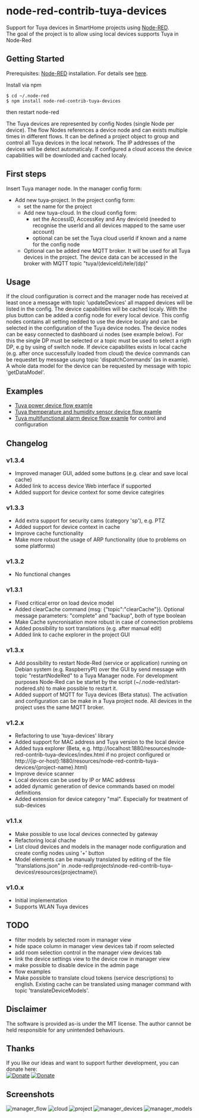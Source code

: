 # node-red-contrib-tuya-devices
Support for Tuya devices in SmartHome projects using [Node-RED](https://nodered.org/).  
The goal of the project is to allow using local devices supports Tuya in Node-Red

## Getting Started

Prerequisites: [Node-RED](https://nodered.org) installation. For details see [here](https://nodered.org/docs/getting-started/installation).

Install via npm

```shell
$ cd ~/.node-red
$ npm install node-red-contrib-tuya-devices
```
then restart node-red

The Tuya devices are represented by config Nodes (single Node per device). The flow Nodes references a device node and can exists multiple times in different flows. It can be defined a project object to group and control all Tuya devices in the local network. The IP addresses of the devices will be detect automaticaly. If configured a cloud access the device capabilities will be downloded and cached localy.

## First steps
Insert Tuya manager node. 
In the manager config form:  
- Add new tuya-project. 
  In the project config form:  
  - set the name for the project
  - Add new tuya-cloud. 
    In the cloud config form:  
    - set the AccessID, AccessKey and Any deviceId (needed to recognise the userId and all devices mapped to the same user account)
    - optional can be set the Tuya cloud userId if known and a name for the config node
  - Optional can be added new MQTT broker. It will be used for all Tuya devices in the project. The device data can be accessed in the broker with MQTT topic "tuya/(deviceId)/tele/(dp)"

## Usage
If the cloud configuration is correct and the manager node has received at least once a message with topic 'updateDevices' all mapped devices will be listed in the config. The device capabilities will be cached localy. With the plus button can be added a config node for every local device. This config nodes contains all setting nedded to use the device localy and can be selected in the configuration of the Tuya device nodes. 
The device nodes can be easy connected to dashboard ui nodes (see example below). For this the single DP must be selected or a topic must be used to select a rigth DP, e.g by using of switch node. If device capabilites exists in local cache (e.g. after once successfully loaded from cloud) the device commands can be requestet by message usung topic 'dispatchCommands' (as in examle). A whole data model for the device can be requested by message with topic 'getDataModel'. 

## Examples
- [Tuya power device flow examle](./img/power_dev.json)
- [Tuya themperature and humidity sensor device flow examle](./img/th_sensor.json)
- [Tuya multifunctional alarm device flow examle](./img/alarm.json) for control and configuration

## Changelog

### v1.3.4
- Improved manager GUI, added some buttons (e.g. clear and save local cache)
- Added link to access device Web interface if supported
- Added support for device context for some device categiries

### v1.3.3
- Add extra support for security cams (category 'sp'), e.g. PTZ
- Added support for device context in cache
- Improve cache functionality
- Make more robust the usage of ARP functionality (due to problems on some platforms)

### v1.3.2
- No functional changes

### v1.3.1
- Fixed critical error on load device model
- Added clearCache command (msg: {"topic":"clearCache"}). Optional message parameters: "complete" and "backup", both of type boolean
- Make Cache syncronisation more robust in case of connection problems
- Added possibility to sort translations (e.g. after manual edit)
- Added link to cache explorer in the project GUI

### v1.3.x
- Add possibility to restart Node-Red (service or application) running on Debian system (e.g. RaspberryPI) over the GUI by send message with topic "restartNodeRed" to a Tuya Manager node. For development purposes Node-Red can be startet by the script (~/.node-red/start-nodered.sh) to make possible to restart it.
- Added support of MQTT for Tuya devices (Beta status). The activation and configuration can be make in a Tuya project node. All devices in the project uses the same MQTT broker. 

### v1.2.x
- Refactoring to use 'tuya-devices' library
- Added support for MAC address and Tuya version to the local device
- Added tuya explorer (Beta, e.g. http://localhost:1880/resources/node-red-contrib-tuya-devices/index.html if no project configured or
  http://{ip-or-host}:1880/resources/node-red-contrib-tuya-devices/{project-name}.html)
- Improve device scanner
- Local devices can be used by IP or MAC address
- added dynamic generation of device commands based on model definitions
- Added extension for device category "mal". Especially for treatment of sub-devices

### v1.1.x
- Make possible to use local devices connected by gateway
- Refactoring local chache
- List cloud devices and models in the manager node configuration and create config nodes using '+' button
- Model elements can be manualy translated by editing of the file "translations.json" in .node-red\projects\node-red-contrib-tuya-devices\resources\{projectname}\

### v1.0.x
- Initial implementation
- Supports WLAN Tuya devices

## TODO
- filter models by selected room in manager view
- hide space column in manager view devices tab if room selected
- add room selection control in the manager view devices tab
- link the device settings view to the device row in manager view
- make possible to disable device in the admin page
- flow examples
- Make possible to translate cloud tokens (service descriptions) to english. Existing cache can be translated using manager command with topic 'translateDeviceModels'. 
  

## Disclaimer
The software is provided as-is under the MIT license. The author cannot be held responsible for any unintended behaviours.

## Thanks
If you like our ideas and want to support further development, you can donate here:  
[![Donate](https://img.shields.io/badge/donate-PayPal-blue.svg)](https://paypal.me/tasmotas)
[![Donate](https://img.shields.io/badge/donate-buy%20me%20a%20coffee-yellow.svg)](https://www.buymeacoffee.com/smarthomenodes)

## Screenshots
![manager_flow](./img/manager_flow.jpg) 
![cloud](./img/cloud.jpg) 
![project](./img/project.jpg) 
![manager_devices](./img/manager_devices.jpg) 
![manager_models](./img/manager_models.jpg) 
